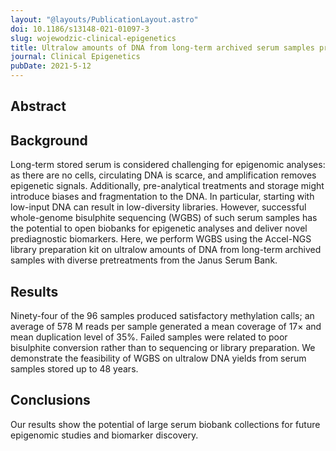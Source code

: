 ```yaml
---
layout: "@layouts/PublicationLayout.astro"
doi: 10.1186/s13148-021-01097-3
slug: wojewodzic-clinical-epigenetics
title: Ultralow amounts of DNA from long-term archived serum samples produce high-quality methylomes
journal: Clinical Epigenetics
pubDate: 2021-5-12
---
```


## Abstract

## Background

Long-term stored serum is considered challenging for epigenomic analyses: as there are no cells, circulating DNA is scarce, and amplification removes epigenetic signals. Additionally, pre-analytical treatments and storage might introduce biases and fragmentation to the DNA. In particular, starting with low-input DNA can result in low-diversity libraries. However, successful whole-genome bisulphite sequencing (WGBS) of such serum samples has the potential to open biobanks for epigenetic analyses and deliver novel prediagnostic biomarkers. Here, we perform WGBS using the Accel-NGS library preparation kit on ultralow amounts of DNA from long-term archived samples with diverse pretreatments from the Janus Serum Bank.

## Results

Ninety-four of the 96 samples produced satisfactory methylation calls; an average of 578 M reads per sample generated a mean coverage of 17× and mean duplication level of 35%. Failed samples were related to poor bisulphite conversion rather than to sequencing or library preparation. We demonstrate the feasibility of WGBS on ultralow DNA yields from serum samples stored up to 48 years.

## Conclusions

Our results show the potential of large serum biobank collections for future epigenomic studies and biomarker discovery.
